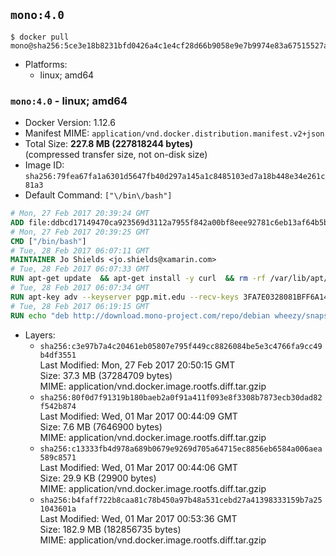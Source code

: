 ## `mono:4.0`

```console
$ docker pull mono@sha256:5ce3e18b8231bfd0426a4c1e4cf28d66b9058e9e7b9974e83a67515527a52039
```

-	Platforms:
	-	linux; amd64

### `mono:4.0` - linux; amd64

-	Docker Version: 1.12.6
-	Manifest MIME: `application/vnd.docker.distribution.manifest.v2+json`
-	Total Size: **227.8 MB (227818244 bytes)**  
	(compressed transfer size, not on-disk size)
-	Image ID: `sha256:79fea67fa1a6301d5647fb40d297a145a1c8485103ed7a18b448e34e261c81a3`
-	Default Command: `["\/bin\/bash"]`

```dockerfile
# Mon, 27 Feb 2017 20:39:24 GMT
ADD file:ddbcd17149470ca923569d3112a7955f842a00bf8eee92781c6eb13af64b5b82 in / 
# Mon, 27 Feb 2017 20:39:25 GMT
CMD ["/bin/bash"]
# Tue, 28 Feb 2017 06:07:11 GMT
MAINTAINER Jo Shields <jo.shields@xamarin.com>
# Tue, 28 Feb 2017 06:07:33 GMT
RUN apt-get update 	&& apt-get install -y curl 	&& rm -rf /var/lib/apt/lists/*
# Tue, 28 Feb 2017 06:07:34 GMT
RUN apt-key adv --keyserver pgp.mit.edu --recv-keys 3FA7E0328081BFF6A14DA29AA6A19B38D3D831EF
# Tue, 28 Feb 2017 06:19:15 GMT
RUN echo "deb http://download.mono-project.com/repo/debian wheezy/snapshots/4.0.5.1 main" > /etc/apt/sources.list.d/mono-xamarin.list         && echo "deb http://download.mono-project.com/repo/debian 40-security main" >> /etc/apt/sources.list.d/mono-xamarin.list 	&& apt-get update 	&& apt-get install -y mono-devel ca-certificates-mono fsharp mono-vbnc nuget 	&& rm -rf /var/lib/apt/lists/*
```

-	Layers:
	-	`sha256:c3e97b7a4c20461eb05807e795f449cc8826084be5e3c4766fa9cc49b4df3551`  
		Last Modified: Mon, 27 Feb 2017 20:50:15 GMT  
		Size: 37.3 MB (37284709 bytes)  
		MIME: application/vnd.docker.image.rootfs.diff.tar.gzip
	-	`sha256:80f0d7f91319b180baeb2a0f91a411f093e8f3308b7873ecb30dad82f542b874`  
		Last Modified: Wed, 01 Mar 2017 00:44:09 GMT  
		Size: 7.6 MB (7646900 bytes)  
		MIME: application/vnd.docker.image.rootfs.diff.tar.gzip
	-	`sha256:c13333fb4d978a689b0679e9269d705a64715ec8856eb6584a006aea589c8571`  
		Last Modified: Wed, 01 Mar 2017 00:44:06 GMT  
		Size: 29.9 KB (29900 bytes)  
		MIME: application/vnd.docker.image.rootfs.diff.tar.gzip
	-	`sha256:b4faff722b8caa81c78b450a97b48a531cebd27a41398333159b7a251043601a`  
		Last Modified: Wed, 01 Mar 2017 00:53:36 GMT  
		Size: 182.9 MB (182856735 bytes)  
		MIME: application/vnd.docker.image.rootfs.diff.tar.gzip
